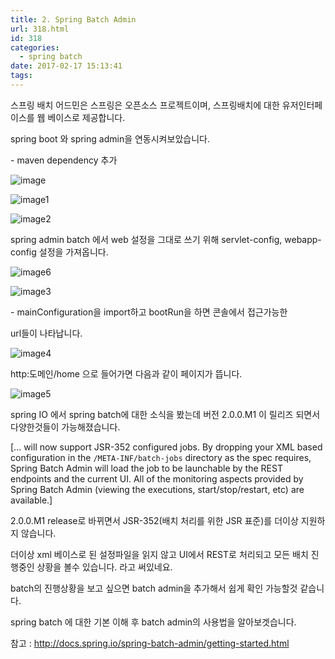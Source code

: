 ```yaml
---
title: 2. Spring Batch Admin
url: 318.html
id: 318
categories:
  - spring batch
date: 2017-02-17 15:13:41
tags:
---
```


스프링 배치 어드민은 스프링은 오픈소스 프로젝트이며, 스프링배치에 대한 유저인터페이스를 웹 베이스로 제공합니다.

spring boot 와 spring admin을 연동시켜보았습니다.

\- maven dependency 추가

![image](https://ahea.files.wordpress.com/2017/02/image.png)

![image1](https://ahea.files.wordpress.com/2017/02/image1.png)

![image2](https://ahea.files.wordpress.com/2017/02/image2.png)

spring admin batch 에서 web 설정을 그대로 쓰기 위해 servlet-config, webapp-config 설정을 가져옵니다.

![image6](https://ahea.files.wordpress.com/2017/02/image6.png)

![image3](https://ahea.files.wordpress.com/2017/02/image3.png)

\- mainConfiguration을 import하고 bootRun을 하면 콘솔에서 접근가능한

url들이 나타납니다.

![image4](https://ahea.files.wordpress.com/2017/02/image4.png)

http:도메인/home 으로 들어가면 다음과 같이 페이지가 뜹니다.

![image5](https://ahea.files.wordpress.com/2017/02/image5.png)

spring IO 에서 spring batch에 대한 소식을 봤는데 버전 2.0.0.M1 이 릴리즈 되면서 다양한것들이 가능해졌습니다.

\[... will now support JSR-352 configured jobs. By dropping your XML based configuration in the `/META-INF/batch-jobs` directory as the spec requires, Spring Batch Admin will load the job to be launchable by the REST endpoints and the current UI. All of the monitoring aspects provided by Spring Batch Admin (viewing the executions, start/stop/restart, etc) are available.\]

2.0.0.M1 release로 바뀌면서 JSR-352(배치 처리를 위한 JSR 표준)를 더이상 지원하지 않습니다.

더이상 xml 베이스로 된 설정파일을 읽지 않고 UI에서 REST로 처리되고 모든 배치 진행중인 상황을 볼수 있습니다. 라고 써있네요.

batch의 진행상황을 보고 싶으면 batch admin을 추가해서 쉽게 확인 가능할것 같습니다.

spring batch 에 대한 기본 이해 후 batch admin의 사용법을 알아보겟습니다.

참고 : http://docs.spring.io/spring-batch-admin/getting-started.html